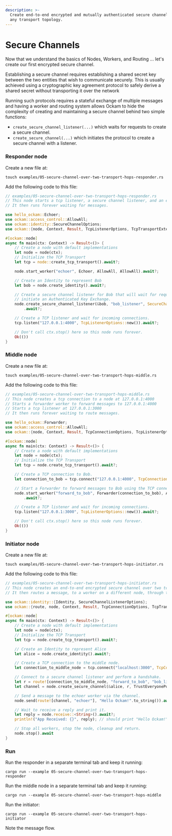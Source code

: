 ```yaml
---
description: >-
  Create end-to-end encrypted and mutually authenticated secure channels over
  any transport topology.
---
```


# Secure Channels

Now that we understand the basics of Nodes, Workers, and Routing ... let's create our first encrypted secure channel.

Establishing a secure channel requires establishing a shared secret key between the two entities that wish to communicate securely. This is usually achieved using a cryptographic key agreement protocol to safely derive a shared secret without transporting it over the network

Running such protocols requires a stateful exchange of multiple messages and having a worker and routing system allows Ockam to hide the complexity of creating and maintaining a secure channel behind two simple functions:

* `create_secure_channel_listener(...)` which waits for requests to create a secure channel.
* `create_secure_channel(...)` which initiates the protocol to create a secure channel with a listener.

### Responder node

Create a new file at:

```
touch examples/05-secure-channel-over-two-transport-hops-responder.rs
```

Add the following code to this file:

```rust
// examples/05-secure-channel-over-two-transport-hops-responder.rs
// This node starts a tcp listener, a secure channel listener, and an echoer worker.
// It then runs forever waiting for messages.

use hello_ockam::Echoer;
use ockam::access_control::AllowAll;
use ockam::identity::SecureChannelOptions;
use ockam::{node, Context, Result, TcpListenerOptions, TcpTransportExtension};

#[ockam::node]
async fn main(ctx: Context) -> Result<()> {
    // Create a node with default implementations
    let node = node(ctx);
    // Initialize the TCP Transport
    let tcp = node::create_tcp_transport().await?;

    node.start_worker("echoer", Echoer, AllowAll, AllowAll).await?;

    // Create an Identity to represent Bob
    let bob = node.create_identity().await?;

    // Create a secure channel listener for Bob that will wait for requests to
    // initiate an Authenticated Key Exchange.
    node.create_secure_channel_listener(&bob, "bob_listener", SecureChannelOptions::new())
        .await?;

    // Create a TCP listener and wait for incoming connections.
    tcp.listen("127.0.0.1:4000", TcpListenerOptions::new()).await?;

    // Don't call ctx.stop() here so this node runs forever.
    Ok(())
}
```

### Middle node

Create a new file at:

```
touch examples/05-secure-channel-over-two-transport-hops-middle.rs
```

Add the following code to this file:

```rust
// examples/05-secure-channel-over-two-transport-hops-middle.rs
// This node creates a tcp connection to a node at 127.0.0.1:4000
// Starts a forwarder worker to forward messages to 127.0.0.1:4000
// Starts a tcp listener at 127.0.0.1:3000
// It then runs forever waiting to route messages.

use hello_ockam::Forwarder;
use ockam::access_control::AllowAll;
use ockam::{node, Context, Result, TcpConnectionOptions, TcpListenerOptions, TcpTransportExtension};

#[ockam::node]
async fn main(ctx: Context) -> Result<()> {
    // Create a node with default implementations
    let node = node(ctx);
    // Initialize the TCP Transport
    let tcp = node.create_tcp_transport().await?;

    // Create a TCP connection to Bob.
    let connection_to_bob = tcp.connect("127.0.0.1:4000", TcpConnectionOptions::new()).await?;

    // Start a Forwarder to forward messages to Bob using the TCP connection.
    node.start_worker("forward_to_bob", Forwarder(connection_to_bob), AllowAll, AllowAll)
        .await?;

    // Create a TCP listener and wait for incoming connections.
    tcp.listen("127.0.0.1:3000", TcpListenerOptions::new()).await?;

    // Don't call ctx.stop() here so this node runs forever.
    Ok(())
}
```

### Initiator node

Create a new file at:

```
touch examples/05-secure-channel-over-two-transport-hops-initiator.rs
```

Add the following code to this file:

```rust
// examples/05-secure-channel-over-two-transport-hops-initiator.rs
// This node creates an end-to-end encrypted secure channel over two tcp transport hops.
// It then routes a message, to a worker on a different node, through this encrypted channel.

use ockam::identity::{Identity, SecureChannelListenerOptions};
use ockam::{route, node, Context, Result, TcpConnectionOptions, TcpTransportExtension};

#[ockam::node]
async fn main(ctx: Context) -> Result<()> {
    // Create a node with default implementations
    let node = node(ctx);
    // Initialize the TCP Transport
    let tcp = node.create_tcp_transport().await?;

    // Create an Identity to represent Alice
    let alice = node.create_identity().await?;

    // Create a TCP connection to the middle node.
    let connection_to_middle_node = tcp.connect("localhost:3000", TcpConnectionOptions::new()).await?;

    // Connect to a secure channel listener and perform a handshake.
    let r = route![connection_to_middle_node, "forward_to_bob", "bob_listener"];
    let channel = node.create_secure_channel(&alice, r, TrustEveryonePolicy).await?;

    // Send a message to the echoer worker via the channel.
    node.send(route![channel, "echoer"], "Hello Ockam!".to_string()).await?;

    // Wait to receive a reply and print it.
    let reply = node.receive::<String>().await?;
    println!("App Received: {}", reply); // should print "Hello Ockam!"

    // Stop all workers, stop the node, cleanup and return.
    node.stop().await
}
```

### Run

Run the responder in a separate terminal tab and keep it running:

```
cargo run --example 05-secure-channel-over-two-transport-hops-responder
```

Run the middle node in a separate terminal tab and keep it running:

```
cargo run --example 05-secure-channel-over-two-transport-hops-middle
```

Run the initiator:

```
cargo run --example 05-secure-channel-over-two-transport-hops-initiator
```

Note the message flow.
